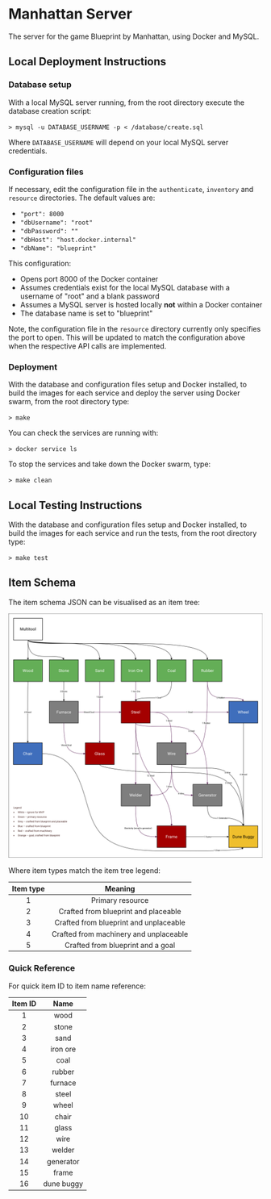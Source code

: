 # Manhattan Server

The server for the game Blueprint by Manhattan, using Docker and MySQL.

## Local Deployment Instructions

### Database setup

With a local MySQL server running, from the root directory execute the database creation script:

`> mysql -u DATABASE_USERNAME -p < /database/create.sql`

Where `DATABASE_USERNAME` will depend on your local MySQL server credentials.

### Configuration files

If necessary, edit the configuration file in the `authenticate`, `inventory` and `resource` directories. The default values are:

* `"port": 8000`
* `"dbUsername": "root"`
* `"dbPassword": ""`
* `"dbHost": "host.docker.internal"`
* `"dbName": "blueprint"`

This configuration:
* Opens port 8000 of the Docker container
* Assumes credentials exist for the local MySQL database with a username of "root" and a blank password
* Assumes a MySQL server is hosted locally **not** within a Docker container
* The database name is set to "blueprint"

Note, the configuration file in the `resource` directory currently only specifies the port to open. This will be updated to match the configuration above when the respective API calls are implemented.

### Deployment

With the database and configuration files setup and Docker installed, to build the images for each service and deploy the server using Docker swarm, from the root directory type:

`> make`

You can check the services are running with:

`> docker service ls`

To stop the services and take down the Docker swarm, type:

`> make clean`

## Local Testing Instructions

With the database and configuration files setup and Docker installed, to build the images for each service and run the tests, from the root directory type:

`> make test`

## Item Schema

The item schema JSON can be visualised as an item tree:

![Item tree image has not loaded.](schemas/images/item_tree.jpg "Item tree")

Where item types match the item tree legend:

| Item type |                 Meaning                |
|:---------:|:--------------------------------------:|
|     1     |            Primary resource            |
|     2     |  Crafted from blueprint and placeable  |
|     3     | Crafted from blueprint and unplaceable |
|     4     | Crafted from machinery and unplaceable |
|     5     |    Crafted from blueprint and a goal   |

### Quick Reference

For quick item ID to item name reference:

| Item ID |    Name    |
|:-------:|:----------:|
|    1    |    wood    |
|    2    |    stone   |
|    3    |    sand    |
|    4    |  iron ore  |
|    5    |    coal    |
|    6    |   rubber   |
|    7    |   furnace  |
|    8    |    steel   |
|    9    |    wheel   |
|    10   |    chair   |
|    11   |    glass   |
|    12   |    wire    |
|    13   |   welder   |
|    14   |  generator |
|    15   |    frame   |
|    16   | dune buggy |
